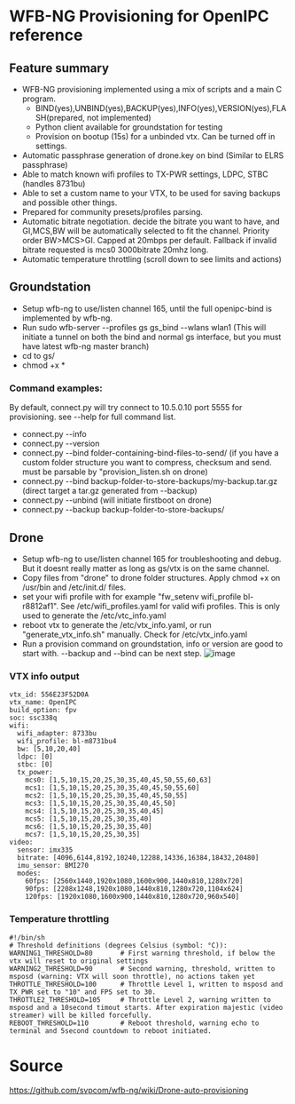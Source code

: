# WFB-NG Provisioning for OpenIPC reference

## Feature summary
- WFB-NG provisioning implemented using a mix of scripts and a main C program.
  - BIND(yes),UNBIND(yes),BACKUP(yes),INFO(yes),VERSION(yes),FLASH(prepared, not implemented)
  - Python client available for groundstation for testing 
  - Provision on bootup (15s) for a unbinded vtx. Can be turned off in settings.
- Automatic passphrase generation of drone.key on bind (Similar to ELRS passphrase)
- Able to match known wifi profiles to TX-PWR settings, LDPC, STBC (handles 8731bu)
- Able to set a custom name to your VTX, to be used for saving backups and possible other things.
- Prepared for community presets/profiles parsing.
- Automatic bitrate negotiation. decide the bitrate you want to have, and GI,MCS,BW will be automatically selected to fit the channel. Priority order BW>MCS>GI. Capped at 20mbps per default. Fallback if invalid bitrate requested is mcs0 3000bitrate 20mhz long.
- Automatic temperature throttling (scroll down to see limits and actions)

## Groundstation
- Setup wfb-ng to use/listen channel 165, until the full openipc-bind is implemented by wfb-ng.
- Run sudo wfb-server --profiles gs gs_bind --wlans wlan1 (This will initiate a tunnel on both the bind and normal gs interface, but you must have latest wfb-ng master branch)
- cd to gs/
- chmod +x *

### Command examples:
By default, connect.py will try connect to 10.5.0.10 port 5555 for provisioning. see --help for full command list.
- connect.py --info
- connect.py --version
- connect.py --bind folder-containing-bind-files-to-send/ (if you have a custom folder structure you want to compress, checksum and send. must be parsable by "provision_listen.sh on drone)
- connect.py --bind backup-folder-to-store-backups/my-backup.tar.gz (direct target a tar.gz generated from --backup)
- connect.py --unbind (will initiate firstboot on drone)
- connect.py --backup backup-folder-to-store-backups/

## Drone
- Setup wfb-ng to use/listen channel 165 for troubleshooting and debug. But it doesnt really matter as long as gs/vtx is on the same channel.
- Copy files from "drone" to drone folder structures. Apply chmod +x on /usr/bin and /etc/init.d/ files.
- set your wifi profile with for example "fw_setenv wifi_profile bl-r8812af1". See /etc/wifi_profiles.yaml for valid wifi profiles. This is only used to generate the /etc/vtc_info.yaml
- reboot vtx to generate the /etc/vtx_info.yaml, or run "generate_vtx_info.sh" manually. Check for /etc/vtx_info.yaml
- Run a provision command on groundstation, info or version are good to start with. --backup and --bind can be next step.
![image](https://github.com/user-attachments/assets/1a9d4826-eae6-4a45-9abb-089b07da9fe4)

### VTX info output
````
vtx_id: 556E23F52D0A
vtx_name: OpenIPC
build_option: fpv
soc: ssc338q
wifi:
  wifi_adapter: 8733bu
  wifi_profile: bl-m8731bu4
  bw: [5,10,20,40]
  ldpc: [0]
  stbc: [0]
  tx_power:
    mcs0: [1,5,10,15,20,25,30,35,40,45,50,55,60,63]
    mcs1: [1,5,10,15,20,25,30,35,40,45,50,55,60]
    mcs2: [1,5,10,15,20,25,30,35,40,45,50,55]
    mcs3: [1,5,10,15,20,25,30,35,40,45,50]
    mcs4: [1,5,10,15,20,25,30,35,40,45]
    mcs5: [1,5,10,15,20,25,30,35,40]
    mcs6: [1,5,10,15,20,25,30,35,40]
    mcs7: [1,5,10,15,20,25,30,35]
video:
  sensor: imx335
  bitrate: [4096,6144,8192,10240,12288,14336,16384,18432,20480]
  imu_sensor: BMI270
  modes:
    60fps: [2560x1440,1920x1080,1600x900,1440x810,1280x720]
    90fps: [2208x1248,1920x1080,1440x810,1280x720,1104x624]
    120fps: [1920x1080,1600x900,1440x810,1280x720,960x540]
````
### Temperature throttling
````
#!/bin/sh
# Threshold definitions (degrees Celsius (symbol: °C)):
WARNING1_THRESHOLD=80       # First warning threshold, if below the vtx will reset to original settings
WARNING2_THRESHOLD=90       # Second warning, threshold, written to msposd (warning: VTX will soon throttle), no actions taken yet
THROTTLE_THRESHOLD=100      # Throttle Level 1, written to msposd and TX_PWR set to "10" and FPS set to 30.
THROTTLE2_THRESHOLD=105     # Throttle Level 2, warning written to msposd and a 10second timout starts. After expiration majestic (video streamer) will be killed forcefully.
REBOOT_THRESHOLD=110        # Reboot threshold, warning echo to terminal and 5second countdown to reboot initiated.
````

# Source
https://github.com/svpcom/wfb-ng/wiki/Drone-auto-provisioning
